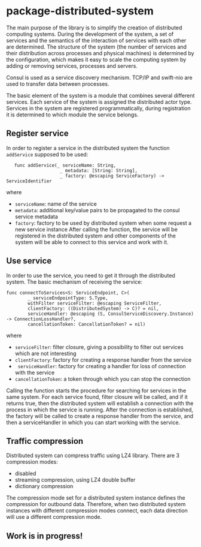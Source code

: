 # package-distributed-system

The main purpose of the library is to simplify the creation of distributed computing systems. During the development of the system, a set of services and the semantics of the interaction of services with each other are determined. The structure of the system (the number of services and their distribution across processes and physical machines) is determined by the configuration, which makes it easy to scale the computing system by adding or removing services, processes and servers.

Consul is used as a service discovery mechanism.
TCP/IP and swift-nio are used to transfer data between processes.

The basic element of the system is a module that combines several different services. Each service of the system is assigned the distributed actor type. Services in the system are registered programmatically, during registration it is determined to which module the service belongs.

## Register service
In order to register a service in the distributed system the function `addService` supposed to be used:
```
   func addService(_ serviceName: String,
                    _ metadata: [String: String],
                    _ factory: @escaping ServiceFactory) -> ServiceIdentifier
```
where
- `serviceName`: name of the service
- `metadata`: additional key/value pairs to be propagated to the consul service metadata
- `factory`: factory to be used by distributed system when some request a new service instance
After calling the function, the service will be registered in the distributed system and other components of the system will be able to connect to this service and work with it.

## Use service
In order to use the service, you need to get it through the distributed system. The basic mechanism of receiving the service:

```
func connectToServices<S: ServiceEndpoint, C>(
        _ serviceEndpointType: S.Type,
        withFilter serviceFilter: @escaping ServiceFilter,
        clientFactory: ((DistributedSystem) -> C)? = nil,
        serviceHandler: @escaping (S, ConsulServiceDiscovery.Instance) -> ConnectionLossHandler?,
        cancellationToken: CancellationToken? = nil)
```
where
- `serviceFilter`: filter closure, giving a possibility to filter out services which are not interesting
- `clientFactory`: factory for creating a response handler from the service
- ` serviceHandler`: factory for creating a handler for loss of connection with the service
- `cancellationToken`: a token through which you can stop the connection

Calling the function starts the procedure for searching for services in the same system. For each service found, filter closure will be called, and if it returns true, then the distributed system will establish a connection with the process in which the service is running. After the connection is established, the factory will be called to create a response handler from the service, and then a serviceHandler in which you can start working with the service.

## Traffic compression
Distributed system can compress traffic using LZ4 library. There are 3 compression modes:
- disabled
- streaming compression, using LZ4 double buffer
- dictionary compression

The compression mode set for a distributed system instance defines the compression for outbound data. Therefore, when two distributed system instances with different compression modes connect, each data direction will use a different compression mode.

## Work is in progress!
